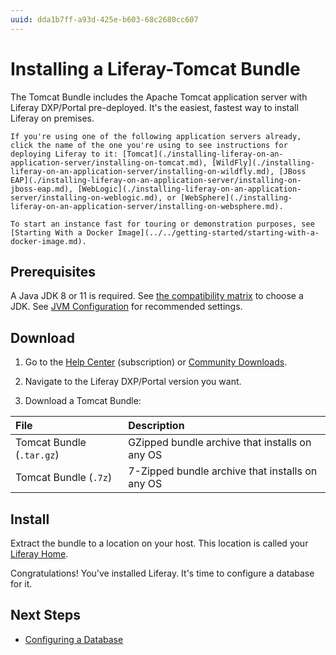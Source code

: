 ```yaml
---
uuid: dda1b7ff-a93d-425e-b603-68c2680cc607
---
```

# Installing a Liferay-Tomcat Bundle

The Tomcat Bundle includes the Apache Tomcat application server with Liferay DXP/Portal pre-deployed. It's the easiest, fastest way to install Liferay on premises.

```{note}
If you're using one of the following application servers already, click the name of the one you're using to see instructions for deploying Liferay to it: [Tomcat](./installing-liferay-on-an-application-server/installing-on-tomcat.md), [WildFly](./installing-liferay-on-an-application-server/installing-on-wildfly.md), [JBoss EAP](./installing-liferay-on-an-application-server/installing-on-jboss-eap.md), [WebLogic](./installing-liferay-on-an-application-server/installing-on-weblogic.md), or [WebSphere](./installing-liferay-on-an-application-server/installing-on-websphere.md).
```

```{note}
To start an instance fast for touring or demonstration purposes, see [Starting With a Docker Image](../../getting-started/starting-with-a-docker-image.md).
```

## Prerequisites

A Java JDK 8 or 11 is required. See [the compatibility matrix](https://help.liferay.com/hc/en-us/articles/360049238151) to choose a JDK. See [JVM Configuration](../reference/jvm-configuration.md) for recommended settings.

## Download

1. Go to the [Help Center](https://help.liferay.com/hc) (subscription) or [Community Downloads](https://www.liferay.com/downloads-community).

1. Navigate to the Liferay DXP/Portal version you want.

1. Download a Tomcat Bundle:

| File | Description |
| :--- | :---------- |
| Tomcat Bundle (`.tar.gz`) | GZipped bundle archive that installs on any OS |
| Tomcat Bundle (`.7z`) | 7-Zipped bundle archive that installs on any OS |

## Install

Extract the bundle to a location on your host. This location is called your [Liferay Home](../reference/liferay-home.md).

Congratulations! You've installed Liferay. It's time to configure a database for it.

## Next Steps

* [Configuring a Database](./configuring-a-database.md)

